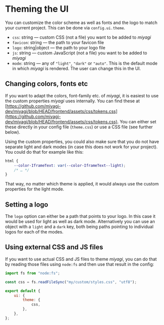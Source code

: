 # Theming the UI

You can customize the color scheme as well as fonts and the logo to match your current project. This can be done via `config.ui.theme`.

- `css`: string — custom CSS (not a file) you want to be added to _miyagi_
- `favicon`: string — the path to your favicon file
- `logo`: string|object — the path to your logo file
- `js`: string — custom JavaScript (not a file) you want to be added to _miyagi_
- `mode`: string — any of `"light"`, `"dark"` or `"auto"`. This is the default mode in which _miyagi_ is rendered. The user can change this in the UI.

## Changing colors, fonts etc

If you want to adapt the colors, font-family etc. of _miyagi_, it is easiest to use the custom properties _miyagi_ uses internally. You can find these at [https://github.com/miyagi-dev/miyagi/blob/HEAD/frontend/assets/css/tokens.css](https://github.com/miyagi-dev/miyagi/blob/HEAD/frontend/assets/css/tokens.css). You can either set these directly in your config file (`theme.css`) or use a CSS file (see further below).

Using the custom properties, you could also make sure that you do not have separate light and dark modes (in case this does not work for your project). You could do that for example like this:

```css
html {
	--color-IframeText: var(--color-IframeText--light);
	/* … */
}
```

That way, no matter which theme is applied, it would always use the custom properties for the light mode.

## Setting a logo

The `logo` option can either be a path that points to your logo. In this case it would be used for light as well as dark mode.
Alternatively you can use an object with a `light` and a `dark` key, both being paths pointing to individual logos for each of the modes.

## Using external CSS and JS files

If you want to use actual CSS and JS files to theme _miyagi_, you can do that by reading those files using `node:fs` and then use that result in the config:

```js
import fs from "node:fs";

const css = fs.readFileSync("my/custom/styles.css", "utf8");

export default {
	ui: {
		theme: {
			css,
		},
	},
};
```
